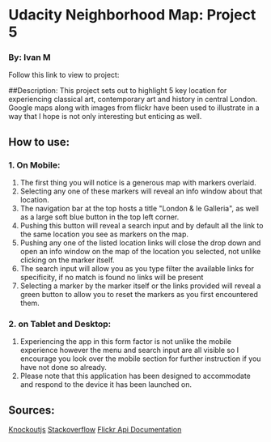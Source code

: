 # Udacity Neighborhood Map: Project 5
### By: Ivan M

Follow this link to view to project:

##Description:
This project sets out to highlight 5 key location for experiencing classical art, contemporary art and history in central London.
Google maps along with images from flickr have been used to illustrate in a way that I hope is not only interesting but enticing as well.

## How to use:
### 1. On Mobile:
1. The first thing you will notice is a generous map with markers overlaid.
2. Selecting any one of these markers will reveal an info window about that location.
3. The navigation bar at the top hosts a title "London & le Galleria", as well as a large soft blue button in the top left corner.
5. Pushing this button will reveal a search input and by default all the link to the same location you see as markers on the map.
6. Pushing any one of the listed location links will close the drop down and open an info window on the map of the location you selected, not unlike clicking on the marker itself.
7. The search input will allow you as you type filter the available links for specificity, if no match is found no links will be present
8. Selecting a marker by the marker itself or the links provided will reveal a green button to allow you to reset the markers as you first encountered them.

### 2. on Tablet and Desktop:
1. Experiencing the app in this form factor is not unlike the mobile experience however the menu and search input are all visible so I encourage you look over the mobile section for further instruction if you have not done so already.
2. Please note that this application has been designed to accommodate and respond to the device it has been launched on.

## Sources:
[Knockoutjs](http://knockoutjs.com// "Knockoutjs")
[Stackoverflow](http://stackoverflow.com// "Stackoverflow")
[Flickr Api Documentation](https://www.flickr.com/services/api/// "Flickr Api Documentation")
